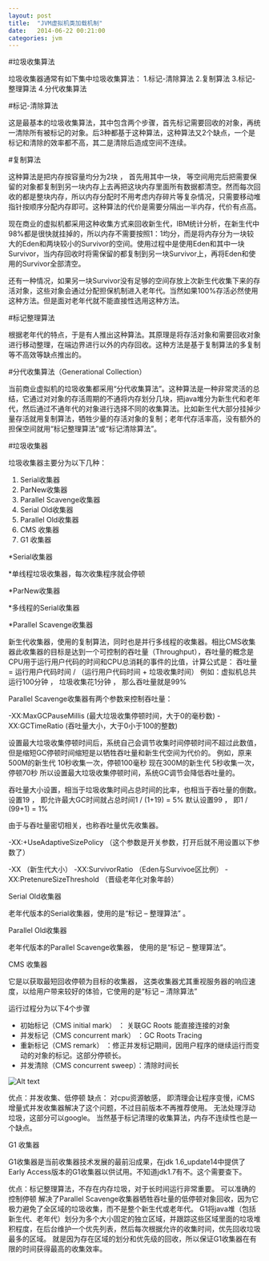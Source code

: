 ```yaml
---
layout: post
title:  "JVM虚拟机类加载机制"
date:   2014-06-22 00:21:00
categories: jvm
---
```

#垃圾收集算法

垃圾收集器通常有如下集中垃圾收集算法：
1.标记-清除算法
2.复制算法
3.标记-整理算法
4.分代收集算法

#标记-清除算法

这是最基本的垃圾收集算法，其中包含两个步骤，首先标记需要回收的对象，再统一清除所有被标记的对象。后3种都基于这种算法，这种算法又2个缺点，一个是标记和清除的效率都不高，其二是清除后造成空间不连续。

#复制算法

这种算法是把内存按容量均分为2块 ， 首先用其中一块， 等空间用完后把需要保留的对象都复制到另一块内存上去再把这块内存里面所有数据都清空。然而每次回收的都是整块内存，所以内存分配时不用考虑内存碎片等复杂情况，只需要移动堆指针按顺序分配内存即可。这种算法的代价是需要分隔出一半内存，代价有点高。

现在商业的虚拟机都采用这种收集方式来回收新生代，IBM统计分析，在新生代中98%都是很快就挂掉的，所以内存不需要按照1：1均分，而是将内存分为一块较大的Eden和两块较小的Survivor的空间。使用过程中是使用Eden和其中一块Survivor，当内存回收时将需保留的都复制到另一块Survivor上，再将Eden和使用的Survivor全部清空。

还有一种情况，如果另一块Survivor没有足够的空间存放上次新生代收集下来的存活对象，这些对象会通过分配担保机制进入老年代。当然如果100%存活必然使用这种方法。但是面对老年代就不能直接性选用这种方法。

#标记整理算法

根据老年代的特点，于是有人推出这种算法。其原理是将存活对象和需要回收对象进行移动整理，在端边界进行以外的内存回收。这种方法是基于复制算法的多复制等不高效等缺点推出的。

#分代收集算法（Generational Collection）

当前商业虚拟机的垃圾收集都采用“分代收集算法”。这种算法是一种非常灵活的总结，它通过对对象的存活周期的不通将内存划分几块，把java堆分为新生代和老年代，然后通过不通年代的对象进行选择不同的收集算法。比如新生代大部分挂掉少量存活就用复制算法，牺牲少量的存活对象的复制；老年代存活率高，没有额外的担保空间就用“标记整理算法”或“标记清除算法”。

#垃圾收集器

垃圾收集器主要分为以下几种：

1. Serial收集器
2. ParNew收集器
3. Parallel Scavenge收集器
4. Serial Old收集器
5. Parallel Old收集器
6. CMS 收集器
7. G1 收集器

*Serial收集器

*单线程垃圾收集器，每次收集程序就会停顿

*ParNew收集器

*多线程的Serial收集器

*Parallel Scavenge收集器

新生代收集器，使用的复制算法，同时也是并行多线程的收集器。相比CMS收集器此收集器的目标是达到一个可控制的吞吐量（Throughput），吞吐量的概念是CPU用于运行用户代码的时间和CPU总消耗的事件的比值，计算公式是：
吞吐量 = 运行用户代码时间 / （运行用户代码时间 + 垃圾收集时间）
例如：虚拟机总共运行100分钟 ， 垃圾收集花1分钟 ， 那么吞吐量就是99%

Parallel Scavenge收集器有两个参数来控制吞吐量：

-XX:MaxGCPauseMillis (最大垃圾收集停顿时间，大于0的毫秒数)
-XX:GCTimeRatio (吞吐量大小，大于0小于100的整数)

设置最大垃圾收集停顿时间后，系统自己会调节收集时间停顿时间不超过此数值，但是缩短GC停顿时间缩短是以牺牲吞吐量和新生代空间为代价的。
例如，原来500M的新生代 10秒收集一次，停顿100毫秒
现在300M的新生代 5秒收集一次， 停顿70秒
所以设置最大垃圾收集停顿时间，系统GC调节会降低吞吐量的。

吞吐量大小设置，相当于垃圾收集时间占总时间的比率，也相当于吞吐量的倒数。
设置19 ， 即允许最大GC时间就占总时间1 / (1+19) = 5%
默认设置99 ， 即1 / (99+1) = 1%

由于与吞吐量密切相关，也称吞吐量优先收集器。

-XX:+UseAdaptiveSizePolicy （这个参数是开关参数，打开后就不用设置以下参数了）

-XX （新生代大小）
-XX:SurvivorRatio （Eden与Survivoe区比例）
-XX:PretenureSizeThreshold （晋级老年化对象年龄）

Serial Old收集器

老年代版本的Serial收集器，使用的是“标记 – 整理算法” 。

Parallel Old收集器

老年代版本的Parallel Scavenge收集器， 使用的是“标记 – 整理算法”。

CMS 收集器

它是以获取最短回收停顿为目标的收集器， 这类收集器尤其重视服务器的响应速度，以给用户带来较好的体验，它使用的是“标记 – 清除算法”

运行过程分为以下4个步骤
*  初始标记（CMS initial mark） ： 关联GC Roots 能直接连接的对象
*  并发标记（CMS concurrent mark） ：GC Roots Tracing
*  重新标记（CMS remark） ：修正并发标记期间，因用户程序的继续运行而变动的对象的标记。这部分停顿长。
*  并发清除（CMS concurrent sweep）：清除时间长

![Alt text](http://7u2srn.com1.z0.glb.clouddn.com/@/images/post/jvm02_01.png)

优点：并发收集、低停顿
缺点：
对cpu资源敏感， 即清理会让程序变慢，iCMS增量式并发收集器解决了这个问题，不过目前版本不再推荐使用。
无法处理浮动垃圾，这部分可以google。
当然基于标记清理的收集算法，内存不连续性也是一个缺点。

G1 收集器

G1收集器是当前收集器技术发展的最前沿成果，在jdk 1.6_update14中提供了Early Access版本的G1收集器以供试用。不知道jdk1.7有不。这个需要查下。

优点：标记整理算法，不存在内存垃圾，对于长时间运行非常重要。
可以准确的控制停顿
解决了Parallel Scavenge收集器牺牲吞吐量的低停顿对象回收，因为它极力避免了全区域的垃圾收集，而不是整个新生代或老年代。
G1将java堆（包括新生代、老年代）划分为多个大小固定的独立区域，并跟踪这些区域里面的垃圾堆积程度，在后台维护一个优先列表，然后每次根据允许的收集时间，优先回收垃圾最多的区域。
就是因为存在区域的划分和优先级的回收，所以保证G1收集器在有限的时间获得最高的收集效率。